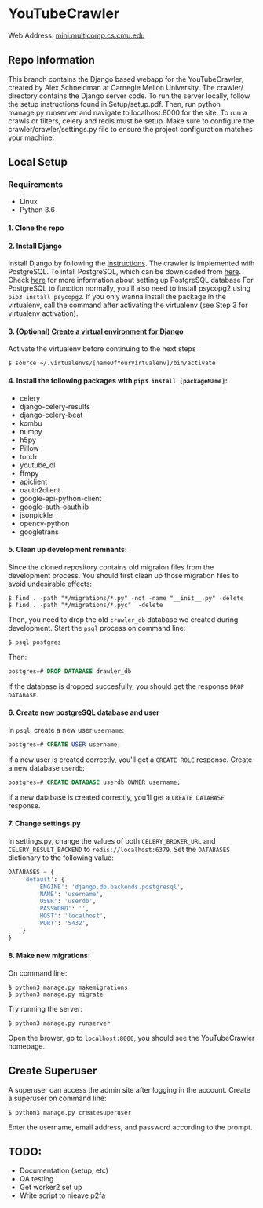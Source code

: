 # YouTubeCrawler
Web Address:
[mini.multicomp.cs.cmu.edu](http://mini.multicomp.cs.cmu.edu)
## Repo Information
This branch contains the Django based webapp for the YouTubeCrawler, created by
Alex Schneidman at Carnegie Mellon University. The crawler/ directory contains
the Django server code. To run the server locally, follow
the setup instructions found in Setup/setup.pdf. Then, run python manage.py runserver
and navigate to localhost:8000 for the site. To run a crawls or filters, celery and
redis must be setup. Make sure to configure the crawler/crawler/settings.py file to ensure
the project configuration matches your machine.

## Local Setup 
### Requirements
* Linux 
* Python 3.6 

#### 1. Clone the repo
#### 2. Install Django
Install Django by following the [instructions](https://docs.djangoproject.com/en/2.0/topics/install/#database-installation). 
The crawler is implemented with PostgreSQL. To intall PostgreSQL, which can be downloaded from [here](https://www.postgresql.org/download/). Check [here](https://www.codementor.io/engineerapart/getting-started-with-postgresql-on-mac-osx-are8jcopb) for more information about setting up PostgreSQL database 
For PostgreSQL to function normally, you'll also need to install psycopg2 using `pip3 install psycopg2`. If you only wanna install the package in the virtualenv, call the command after activating the virtualenv (see Step 3 for virtualenv activation). 
#### 3. (Optional) [Create a virtual environment for Django](https://docs.djangoproject.com/en/2.1/intro/contributing/)
Activate the virtualenv before continuing to the next steps
```console 
$ source ~/.virtualenvs/[nameOfYourVirtualenv]/bin/activate 
```
#### 4. Install the following packages with `pip3 install [packageName]`: 
* celery 
* django-celery-results 
* django-celery-beat 
* kombu 
* numpy 
* h5py   
* Pillow
* torch 
* youtube_dl 
* ffmpy 
* apiclient 
* oauth2client 
* google-api-python-client 
* google-auth-oauthlib  
* jsonpickle 
* opencv-python  
* googletrans  

#### 5. Clean up development remnants: 
Since the cloned repository contains old migraion files from the development process. You should first clean up those migration files to avoid undesirable effects:
```console 
$ find . -path "*/migrations/*.py" -not -name "__init__.py" -delete
$ find . -path "*/migrations/*.pyc"  -delete
```
Then, you need to drop the old `crawler_db` database we created during development. Start the `psql` process on command line: 
```console 
$ psql postgres
```
Then: 
```sql 
postgres=# DROP DATABASE drawler_db 
```
If the database is dropped succesfully, you should get the response `DROP DATABASE`. 

#### 6. Create new postgreSQL database and user 
In `psql`, create a new user `username`: 
```sql 
postgres=# CREATE USER username; 
```
If a new user is created correctly, you'll get a `CREATE ROLE` response. 
Create a new database `userdb`: 
```sql 
postgres=# CREATE DATABASE userdb OWNER username; 
```
If a new database is created correctly, you'll get a `CREATE DATABASE` response. 

#### 7. Change settings.py 
In settings.py, change the values of both `CELERY_BROKER_URL` and `CELERY_RESULT_BACKEND` to `redis://localhost:6379`. 
Set the `DATABASES` dictionary to the following value: 
```python 
DATABASES = {
    'default': {
        'ENGINE': 'django.db.backends.postgresql',
        'NAME': 'username',
        'USER': 'userdb',
        'PASSWORD': '',
        'HOST': 'localhost',
        'PORT': '5432',
    } 
}
```

#### 8. Make new migrations: 
On command line: 
```console 
$ python3 manage.py makemigrations 
$ python3 manage.py migrate 
```
Try running the server: 
```consle 
$ python3 manage.py runserver 
```
Open the brower, go to `localhost:8000`, you should see the YouTubeCrawler homepage. 

## Create Superuser 
A superuser can access the admin site after logging in the account.
Create a superuser on command line: 
```consle 
$ python3 manage.py createsuperuser 
```
Enter the username, email address, and password according to the prompt. 


## TODO:
- Documentation (setup, etc)
- QA testing
- Get worker2 set up
- Write script to nieave p2fa
